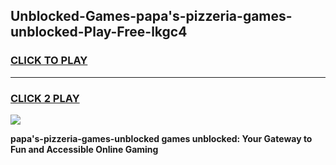 
## Unblocked-Games-papa's-pizzeria-games-unblocked-Play-Free-lkgc4
<h3>
<a href="https://premium76.site?title=papa's-pizzeria-games-unblocked&ref=18A1">CLICK TO PLAY</a></h3>
<hr>

<h3>
<a href="https://premium76.site?title=papa's-pizzeria-games-unblocked&ref=18A1">CLICK 2 PLAY</a>
  
</h3>

<a href="https://premium76.site?title=papa's-pizzeria-games-unblocked&ref=18A1"><img src="https://clearcache.store/games.png"></a>


**papa's-pizzeria-games-unblocked games unblocked: Your Gateway to Fun and Accessible Online Gaming**
